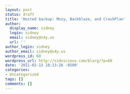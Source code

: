 ```yaml
---
layout: post
status: draft
title: 'Hosted backup: Mozy, Backblaze, and CrashPlan'
author:
  display_name: sidney
  login: sidney
  email: sidney@s4y.us
  url: ''
author_login: sidney
author_email: sidney@s4y.us
wordpress_id: 60
wordpress_url: http://sidnicious.com/blarg/?p=60
date: '2011-02-13 18:13:26 -0500'
categories:
- Uncategorized
tags: []
comments: []
---
```


